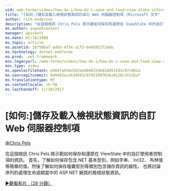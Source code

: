 ```yaml
---
uid: web-forms/videos/how-do-i/how-do-i-save-and-load-view-state-information-for-a-custom-web-server-control
title: "[如何:]儲存及載入檢視狀態資訊的自訂 Web 伺服器控制項 |Microsoft 文件"
author: rick-anderson
description: "在這個視訊 Chris Pels 將示範如何保存和還原在 ViewState 中的自訂使用者控制項的資訊。 首先，了解如何保存簡單值..."
ms.author: aspnetcontent
manager: wpickett
ms.date: 01/18/2008
ms.topic: article
ms.assetid: 20750baf-ad6d-4754-a1f5-644b952f2ebb
ms.technology: dotnet-webforms
ms.prod: .net-framework
msc.legacyurl: /web-forms/videos/how-do-i/how-do-i-save-and-load-view-state-information-for-a-custom-web-server-control
msc.type: video
ms.openlocfilehash: e984fa656d162ae0849159e82dd515d1c97c802a
ms.sourcegitcommit: 9a9483aceb34591c97451997036a9120c3fe2baf
ms.translationtype: MT
ms.contentlocale: zh-TW
ms.lasthandoff: 11/10/2017
---
```

<a name="how-do-i-save-and-load-view-state-information-for-a-custom-web-server-control"></a>[如何:]儲存及載入檢視狀態資訊的自訂 Web 伺服器控制項
====================
由[Chris Pels](https://twitter.com/chrispels)

在這個視訊 Chris Pels 將示範如何保存和還原在 ViewState 中的自訂使用者控制項的資訊。 首先，了解如何保存包含.NET 基本型別，例如字串、 Int32、 布林值等簡單的值。然後了解如何保存複雜型別等類別包含儲存資訊的屬性。 也將討論序列的處理生命週期當中的 ASP.NET 網頁的檢視狀態資訊。

[&#9654;觀看影片 （28 分鐘）](https://channel9.msdn.com/Blogs/ASP-NET-Site-Videos/how-do-i-save-and-load-view-state-information-for-a-custom-web-server-control)
